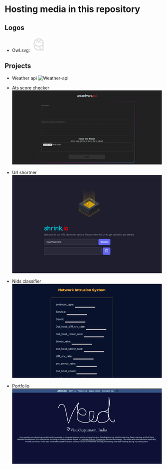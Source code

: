 # Hosting media in this repository

## Logos
- Owl.svg:
![Owl](/Owl.svg)

## Projects
- Weather api
![Weather-api](https://github.com/17anirudh/owl-svg/blob/main/Weather-api.png?raw=true)

- Ats score checker
![Ats-score](/Ats-score.png)

- Url shortner
![Url-shortner](/Url-shortner.png)

- Nids classifier
![Nids-classifer](/Nids-classifier.png)

- Portfolio
![Portfolio](/Portfolio.png)
